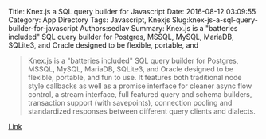Title: Knex.js a SQL query builder for Javascript
Date: 2016-08-12 03:09:55
Category: App Directory
Tags: Javascript, Knexjs
Slug:knex-js-a-sql-query-builder-for-javascript
Authors:sedlav
Summary: Knex.js is a "batteries included" SQL query builder for Postgres, MSSQL, MySQL, MariaDB, SQLite3, and Oracle designed to be flexible, portable, and 

> Knex.js is a "batteries included" SQL query builder for Postgres, MSSQL, MySQL, MariaDB, SQLite3, and Oracle designed to be flexible, portable, and fun to use. It features both traditional node style callbacks as well as a promise interface for cleaner async flow control, a stream interface, full featured query and schema builders, transaction support (with savepoints), connection pooling and standardized responses between different query clients and dialects.

[Link](http://knexjs.org/)
